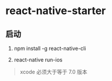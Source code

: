 # react-native-starter

## 启动

1. npm install -g react-native-cli
 
2. react-native run-ios
 
> xcode 必须大于等于 7.0 版本 